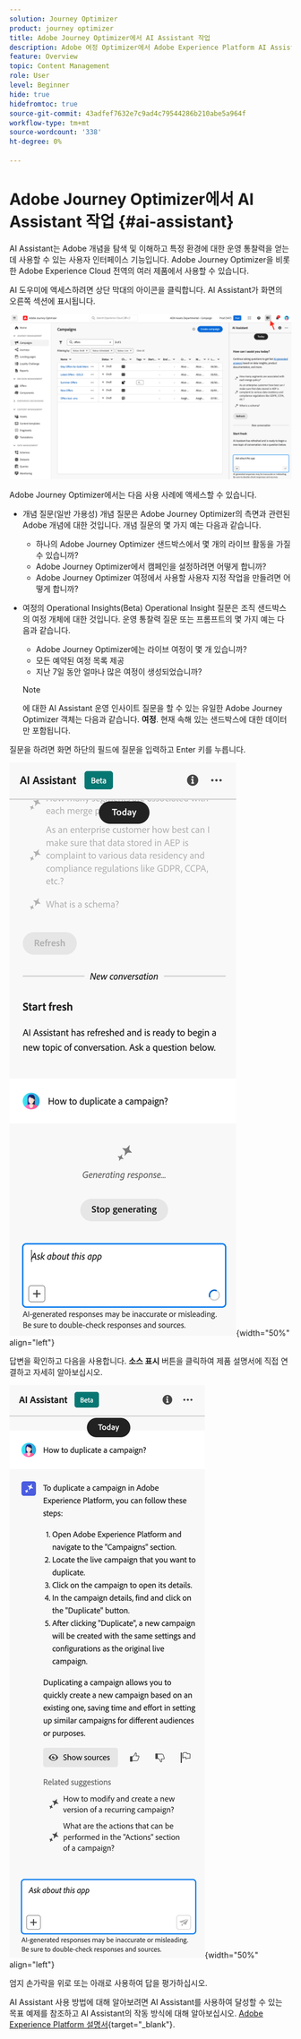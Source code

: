 ```yaml
---
solution: Journey Optimizer
product: journey optimizer
title: Adobe Journey Optimizer에서 AI Assistant 작업
description: Adobe 여정 Optimizer에서 Adobe Experience Platform AI Assistant를 활용하는 방법을 알아봅니다.
feature: Overview
topic: Content Management
role: User
level: Beginner
hide: true
hidefromtoc: true
source-git-commit: 43adfef7632e7c9ad4c79544286b210abe5a964f
workflow-type: tm+mt
source-wordcount: '338'
ht-degree: 0%

---
```


# Adobe Journey Optimizer에서 AI Assistant 작업 {#ai-assistant}

AI Assistant는 Adobe 개념을 탐색 및 이해하고 특정 환경에 대한 운영 통찰력을 얻는 데 사용할 수 있는 사용자 인터페이스 기능입니다. Adobe Journey Optimizer을 비롯한 Adobe Experience Cloud 전역의 여러 제품에서 사용할 수 있습니다.

AI 도우미에 액세스하려면 상단 막대의 아이콘을 클릭합니다. AI Assistant가 화면의 오른쪽 섹션에 표시됩니다.

![](assets/do-not-localize/ai-assistant-open.png)

Adobe Journey Optimizer에서는 다음 사용 사례에 액세스할 수 있습니다.

* 개념 질문(일반 가용성) 개념 질문은 Adobe Journey Optimizer의 측면과 관련된 Adobe 개념에 대한 것입니다. 개념 질문의 몇 가지 예는 다음과 같습니다.

   * 하나의 Adobe Journey Optimizer 샌드박스에서 몇 개의 라이브 활동을 가질 수 있습니까?
   * Adobe Journey Optimizer에서 캠페인을 설정하려면 어떻게 합니까?
   * Adobe Journey Optimizer 여정에서 사용할 사용자 지정 작업을 만들려면 어떻게 합니까?


* 여정의 Operational Insights(Beta) Operational Insight 질문은 조직 샌드박스의 여정 개체에 대한 것입니다. 운영 통찰력 질문 또는 프롬프트의 몇 가지 예는 다음과 같습니다.

   * Adobe Journey Optimizer에는 라이브 여정이 몇 개 있습니까?
   * 모든 예약된 여정 목록 제공
   * 지난 7일 동안 얼마나 많은 여정이 생성되었습니까?

  >[!NOTE]
  >
  >에 대한 AI Assistant 운영 인사이트 질문을 할 수 있는 유일한 Adobe Journey Optimizer 객체는 다음과 같습니다. **여정**. 현재 속해 있는 샌드박스에 대한 데이터만 포함됩니다.


질문을 하려면 화면 하단의 필드에 질문을 입력하고 Enter 키를 누릅니다.

![](assets/do-not-localize/ai-assistant-ask.png){width="50%" align="left"}

답변을 확인하고 다음을 사용합니다. **소스 표시** 버튼을 클릭하여 제품 설명서에 직접 연결하고 자세히 알아보십시오.

![](assets/do-not-localize/ai-assistant-answer.png){width="50%" align="left"}

엄지 손가락을 위로 또는 아래로 사용하여 답을 평가하십시오.

AI Assistant 사용 방법에 대해 알아보려면 AI Assistant를 사용하여 달성할 수 있는 목표 예제를 참조하고 AI Assistant의 작동 방식에 대해 알아보십시오. [Adobe Experience Platform 설명서](https://experienceleague.adobe.com/en/docs/experience-platform/landing/platform-ui/ai-assistant){target="_blank"}.
